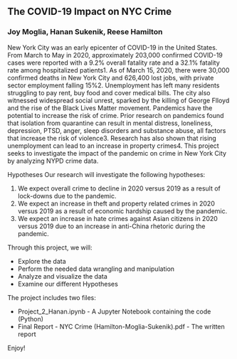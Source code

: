 ## The COVID-19 Impact on NYC Crime

### Joy Moglia, Hanan Sukenik, Reese Hamilton

New York City was an early epicenter of COVID-19 in the United States. From March to May in
2020, approximately 203,000 confirmed COVID-19 cases were reported with a 9.2% overall
fatality rate and a 32.1% fatality rate among hospitalized patients1. As of March 15, 2020, there
were 30,000 confirmed deaths in New York City and 626,400 lost jobs, with private sector
employment falling 15%2. Unemployment has left many residents struggling to pay rent, buy
food and cover medical bills. The city also witnessed widespread social unrest, sparked by the
killing of George Flloyd and the rise of the Black Lives Matter movement.
Pandemics have the potential to increase the risk of crime. Prior research on pandemics found
that isolation from quarantine can result in mental distress, loneliness, depression, PTSD,
anger, sleep disorders and substance abuse, all factors that increase the risk of violence3.
Research has also shown that rising unemployment can lead to an increase in property crimes4.
This project seeks to investigate the impact of the pandemic on crime in New York City by
analyzing NYPD crime data.

Hypotheses
Our research will investigate the following hypotheses:
1. We expect overall crime to decline in 2020 versus 2019 as a result of lock-downs due to
the pandemic.
2. We expect an increase in theft and property related crimes in 2020 versus 2019 as a
result of economic hardship caused by the pandemic.
3. We expect an increase in hate crimes against Asian citizens in 2020 versus 2019 due to
an increase in anti-China rhetoric during the pandemic.


Through this project, we will:

- Explore the data
- Perform the needed data wrangling and manipulation
- Analyze and visualize the data
- Examine our different Hypotheses

The project includes two files:

- Project_2_Hanan.ipynb - A Jupyter Notebook containing the code (Python)
- Final Report - NYC Crime (Hamilton-Moglia-Sukenik).pdf - The written report


Enjoy!
